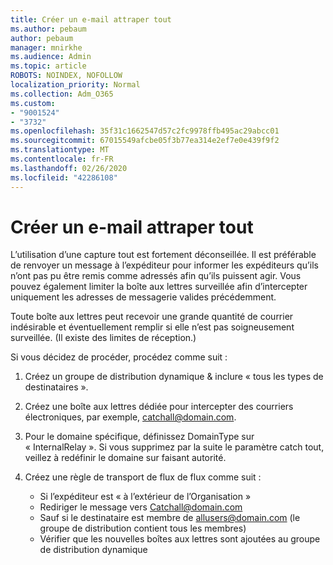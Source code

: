 ```yaml
---
title: Créer un e-mail attraper tout
ms.author: pebaum
author: pebaum
manager: mnirkhe
ms.audience: Admin
ms.topic: article
ROBOTS: NOINDEX, NOFOLLOW
localization_priority: Normal
ms.collection: Adm_O365
ms.custom:
- "9001524"
- "3732"
ms.openlocfilehash: 35f31c1662547d57c2fc9978ffb495ac29abcc01
ms.sourcegitcommit: 67015549afcbe05f3b77ea314e2ef7e0e439f9f2
ms.translationtype: MT
ms.contentlocale: fr-FR
ms.lasthandoff: 02/26/2020
ms.locfileid: "42286108"
---
```

# <a name="create-an-email-catch-all"></a>Créer un e-mail attraper tout

L’utilisation d’une capture tout est fortement déconseillée. Il est préférable de renvoyer un message à l’expéditeur pour informer les expéditeurs qu’ils n’ont pas pu être remis comme adressés afin qu’ils puissent agir. Vous pouvez également limiter la boîte aux lettres surveillée afin d’intercepter uniquement les adresses de messagerie valides précédemment. 

Toute boîte aux lettres peut recevoir une grande quantité de courrier indésirable et éventuellement remplir si elle n’est pas soigneusement surveillée. (Il existe des limites de réception.) 

Si vous décidez de procéder, procédez comme suit :

1. Créez un groupe de distribution dynamique & inclure « tous les types de destinataires ».

2. Créez une boîte aux lettres dédiée pour intercepter des courriers électroniques, par exemple, catchall@domain.com.

3. Pour le domaine spécifique, définissez DomainType sur « InternalRelay ». Si vous supprimez par la suite le paramètre catch tout, veillez à redéfinir le domaine sur faisant autorité.

4. Créez une règle de transport de flux de flux comme suit :

    - Si l’expéditeur est « à l’extérieur de l’Organisation »
    - Rediriger le message vers Catchall@domain.com
    - Sauf si le destinataire est membre de allusers@domain.com (le groupe de distribution contient tous les membres)
    - Vérifier que les nouvelles boîtes aux lettres sont ajoutées au groupe de distribution dynamique
